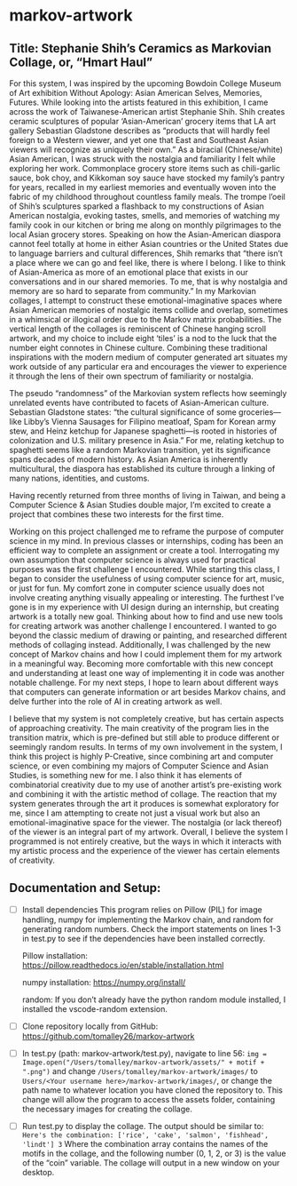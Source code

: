 # markov-artwork

## Title: Stephanie Shih’s Ceramics as Markovian Collage, or, “Hmart Haul”

For this system, I was inspired by the upcoming Bowdoin College Museum of Art exhibition Without Apology: Asian American Selves, Memories, Futures. While looking into the artists featured in this exhibition, I came across the work of Taiwanese-American artist Stephanie Shih. Shih creates ceramic sculptures of popular ‘Asian-American’ grocery items that LA art gallery Sebastian Gladstone describes as “products that will hardly feel foreign to a Western viewer, and yet one that East and Southeast Asian viewers will recognize as uniquely their own.” As a biracial (Chinese/white) Asian American, I was struck with the nostalgia and familiarity I felt while exploring her work. Commonplace grocery store items such as chili-garlic sauce, bok choy, and Kikkoman soy sauce have stocked my family’s pantry for years, recalled in my earliest memories and eventually woven into the fabric of my childhood throughout countless family meals. The trompe l’oeil of Shih’s sculptures sparked a flashback to my constructions of Asian American nostalgia, evoking tastes, smells, and memories of watching my family cook in our kitchen or bring me along on monthly pilgrimages to the local Asian grocery stores. Speaking on how the Asian-American diaspora cannot feel totally at home in either Asian countries or the United States due to language barriers and cultural differences, Shih remarks that “there isn’t a place where we can go and feel like, there is where I belong. I like to think of Asian-America as more of an emotional place that exists in our conversations and in our shared memories. To me, that is why nostalgia and memory are so hard to separate from community.” In my Markovian collages, I attempt to construct these emotional-imaginative spaces where Asian American memories of nostalgic items collide and overlap, sometimes in a whimsical or illogical order due to the Markov matrix probabilities. The vertical length of the collages is reminiscent of Chinese hanging scroll artwork, and my choice to include eight ‘tiles’ is a nod to the luck that the number eight connotes in Chinese culture. Combining these traditional inspirations with the modern medium of computer generated art situates my work outside of any particular era and encourages the viewer to experience it through the lens of their own spectrum of familiarity or nostalgia. 

The pseudo “randomness” of the Markovian system reflects how seemingly unrelated events have contributed to facets of Asian-American culture. Sebastian Gladstone states: “​the cultural significance of some groceries—like Libby’s Vienna Sausages for Filipino meatloaf, Spam for Korean army stew, and Heinz ketchup for Japanese spaghetti—is rooted in histories of colonization and U.S. military presence in Asia.” For me, relating ketchup to spaghetti seems like a random Markovian transition, yet its significance spans decades of modern history. As Asian America is inherently multicultural, the diaspora has established its culture through a linking of many nations, identities, and customs. 

Having recently returned from three months of living in Taiwan, and being a Computer Science & Asian Studies double major, I’m excited to create a project that combines these two interests for the first time.

Working on this project challenged me to reframe the purpose of computer science in my mind. In previous classes or internships, coding has been an efficient way to complete an assignment or create a tool. Interrogating my own assumption that computer science is always used for practical purposes was the first challenge I encountered. While starting this class, I began to consider the usefulness of using computer science for art, music, or just for fun. My comfort zone in computer science usually does not involve creating anything visually appealing or interesting. The furthest I’ve gone is in my experience with UI design during an internship, but creating artwork is a totally new goal. Thinking about how to find and use new tools for creating artwork was another challenge I encountered. I wanted to go beyond the classic medium of drawing or painting, and researched different methods of collaging instead. Additionally, I was challenged by the new concept of Markov chains and how I could implement them for my artwork in a meaningful way. Becoming more comfortable with this new concept and understanding at least one way of implementing it in code was another notable challenge. For my next steps, I hope to learn about different ways that computers can generate information or art besides Markov chains, and delve further into the role of AI in creating artwork as well.

I believe that my system is not completely creative, but has certain aspects of approaching creativity. The main creativity of the program lies in the transition matrix, which is pre-defined but still able to produce different or seemingly random results. In terms of my own involvement in the system, I think this project is highly P-Creative, since combining art and computer science, or even combining my majors of Computer Science and Asian Studies, is something new for me. I also think it has elements of combinatorial creativity due to my use of another artist’s pre-existing work and combining it with the artistic method of collage. The reaction that my system generates through the art it produces is somewhat exploratory for me, since I am attempting to create not just a visual work but also an emotional-imaginative space for the viewer. The nostalgia (or lack thereof) of the viewer is an integral part of my artwork. Overall, I believe the system I programmed is not entirely creative, but the ways in which it interacts with my artistic process and the experience of the viewer has certain elements of creativity.

## Documentation and Setup:

- [ ] Install dependencies
This program relies on Pillow (PIL) for image handling, numpy for implementing the Markov chain, and random for generating random numbers. Check the import statements on lines 1-3 in test.py to see if the dependencies have been installed correctly.

    Pillow installation:
    https://pillow.readthedocs.io/en/stable/installation.html

    numpy installation:
    https://numpy.org/install/

    random: If you don’t already have the python random module installed, I installed the vscode-random extension.

- [ ] Clone repository locally from GitHub:
    https://github.com/tomalley26/markov-artwork

- [ ] In test.py (path: markov-artwork/test.py), navigate to line 56:
`img = Image.open("/Users/tomalley/markov-artwork/assets/" + motif + ".png")`
and change `/Users/tomalley/markov-artwork/images/` to `Users/<Your username here>/markov-artwork/images/`, or change the path name to whatever location you have cloned the repository to. This change will allow the program to access the assets folder, containing the necessary images for creating the collage.

- [ ] Run test.py to display the collage. The output should be similar to: 
 `Here's the combination: ['rice', 'cake', 'salmon', 'fishhead', 'lindt']
3`
Where the combination array contains the names of the motifs in the collage, and the following number (0, 1, 2, or 3) is the value of the “coin” variable. The collage will output in a new window on your desktop.
